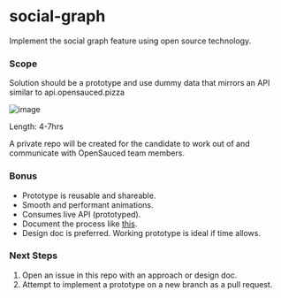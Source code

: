 # social-graph
Implement the social graph feature using open source technology. 

### Scope
Solution should be a prototype and use dummy data that mirrors an API similar to api.opensauced.pizza

![image](https://user-images.githubusercontent.com/5713670/263421285-6ac409fe-8b6c-4759-af0f-d392d9b8ffc3.png)

Length: 4-7hrs

A private repo will be created for the candidate to work out of and communicate with OpenSauced team members.

### Bonus

- Prototype is reusable and shareable.
- Smooth and performant animations.
- Consumes live API (prototyped).
- Document the process like [this](https://twitter.com/foxy_blocks/status/1691892199750001111).
- Design doc is preferred. Working prototype is ideal if time allows.

### Next Steps
1. Open an issue in this repo with an approach or design doc.
2. Attempt to implement a prototype on a new branch as a pull request.
